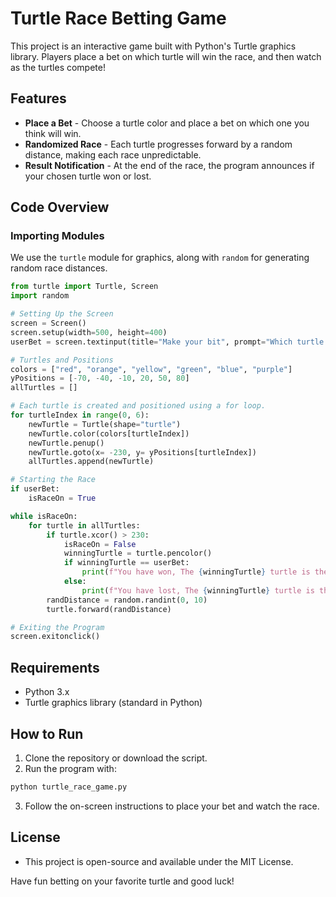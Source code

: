 # Turtle Race Betting Game

This project is an interactive game built with Python's Turtle graphics library. Players place a bet on which turtle will win the race, and then watch as the turtles compete! 

## Features
- **Place a Bet** - Choose a turtle color and place a bet on which one you think will win.
- **Randomized Race** - Each turtle progresses forward by a random distance, making each race unpredictable.
- **Result Notification** - At the end of the race, the program announces if your chosen turtle won or lost.

## Code Overview

### Importing Modules
We use the `turtle` module for graphics, along with `random` for generating random race distances.

```python
from turtle import Turtle, Screen
import random

# Setting Up the Screen
screen = Screen()
screen.setup(width=500, height=400)
userBet = screen.textinput(title="Make your bit", prompt="Which turtle will win the race? Enter a color: ")

# Turtles and Positions
colors = ["red", "orange", "yellow", "green", "blue", "purple"]
yPositions = [-70, -40, -10, 20, 50, 80]
allTurtles = []

# Each turtle is created and positioned using a for loop.
for turtleIndex in range(0, 6):
    newTurtle = Turtle(shape="turtle")
    newTurtle.color(colors[turtleIndex])
    newTurtle.penup()
    newTurtle.goto(x= -230, y= yPositions[turtleIndex])
    allTurtles.append(newTurtle)

# Starting the Race
if userBet:
    isRaceOn = True

while isRaceOn:
    for turtle in allTurtles:
        if turtle.xcor() > 230:
            isRaceOn = False
            winningTurtle = turtle.pencolor()
            if winningTurtle == userBet:
                print(f"You have won, The {winningTurtle} turtle is the winner!")
            else:
                print(f"You have lost, The {winningTurtle} turtle is the winner!")
        randDistance = random.randint(0, 10)
        turtle.forward(randDistance)

# Exiting the Program
screen.exitonclick()
```

## Requirements
- Python 3.x
- Turtle graphics library (standard in Python)

## How to Run
1. Clone the repository or download the script.
2. Run the program with:
```bash
python turtle_race_game.py
```
3. Follow the on-screen instructions to place your bet and watch the race.

## License
- This project is open-source and available under the MIT License.




Have fun betting on your favorite turtle and good luck!
